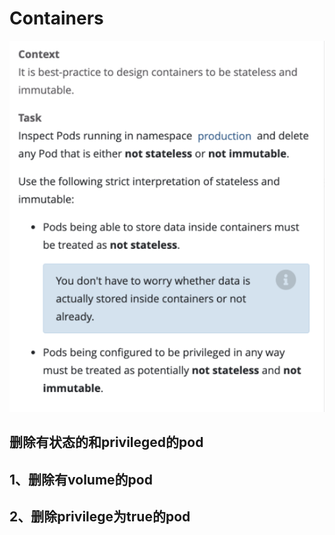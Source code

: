 # Containers

![12](../images/12.png)

## 删除有状态的和privileged的pod

## 1、删除有volume的pod


## 2、删除privilege为true的pod